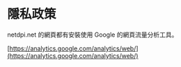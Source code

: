# 隱私政策

netdpi.net 的網頁都有安裝使用 Google 的網頁流量分析工具。

[https://analytics.google.com/analytics/web/](https://analytics.google.com/analytics/web/)

